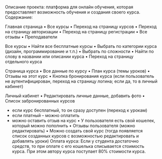 Описание проекта: 
платформа для онлайн обучения, которая предоставляет возможность обучения и создания своего курса.
Содержание:

Главная страница
•	Все курсы 
•	Переход на страницу курсов
•	Переход на страницу авторизации
•	Переход на страницу регистрации
•	Все отзывы
•	Преподаватели

Все курсы 
•	Найти все бесплатные курсы
•	Выбрать по категории курса (дизайн, программирование и т.п.)
•	Выбрать по сложности
•	Найти по слову в названии или описании курса
•	Переход на страницу отдельного курса

Страница курса
•	Все данные по курсу
•	План курса (темы уроков)
•	Отзывы на этот курс
•	Кнопка бронирования курса (если пользователь не аутентифицирован, переход на страницу логина; если да, то в личный кабинет)

Личный кабинет
•	Редактировать личные данные, добавить фото
•	Список забронированных курсов
- если курс бесплатный, то он сразу доступен (переход к урокам)
- если платный – можно оплатить
- можно оставить отзыв на курс 
•	У пользователя есть свой кошелек, который можно пополнить 
•	Отзывы пользователя (можно редактировать)
•	Можно создать свой курс (тогда появляется список созданных курсов с возможностью редактировать и добавлять уроки)
Оплата курса:
Если у студента достаточно средств, то при оплате с его кошелька списывается стоимость курса. При этом автору курса поступает 80% стоимости курса. 
